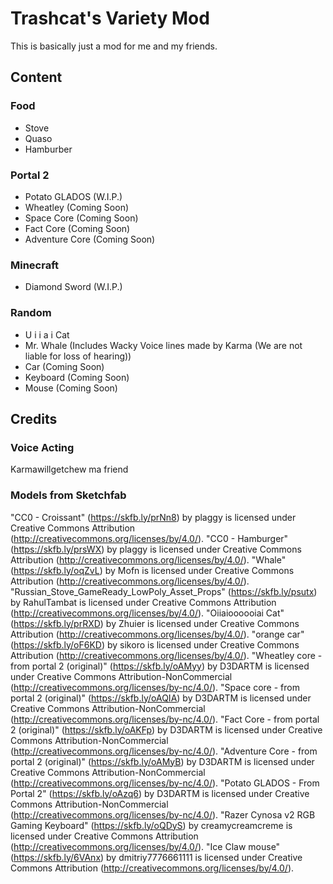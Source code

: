 # Trashcat's Variety Mod
This is basically just a mod for me and my friends.
## Content
### Food
- Stove
- Quaso
- Hamburber
### Portal 2
- Potato GLADOS (W.I.P.)
- Wheatley (Coming Soon)
- Space Core (Coming Soon)
- Fact Core (Coming Soon)
- Adventure Core (Coming Soon)
### Minecraft
- Diamond Sword (W.I.P.)
### Random
- U i i a i Cat
- Mr. Whale (Includes Wacky Voice lines made by Karma (We are not liable for loss of hearing))
- Car (Coming Soon)
- Keyboard (Coming Soon)
- Mouse (Coming Soon)
## Credits
### Voice Acting
Karmawillgetchew ma friend
### Models from Sketchfab
"CC0 - Croissant" (https://skfb.ly/prNn8) by plaggy is licensed under Creative Commons Attribution (http://creativecommons.org/licenses/by/4.0/).
"CC0 - Hamburger" (https://skfb.ly/prsWX) by plaggy is licensed under Creative Commons Attribution (http://creativecommons.org/licenses/by/4.0/).
"Whale" (https://skfb.ly/oqZvL) by Mofn is licensed under Creative Commons Attribution (http://creativecommons.org/licenses/by/4.0/).
"Russian_Stove_GameReady_LowPoly_Asset_Props" (https://skfb.ly/psutx) by RahulTambat is licensed under Creative Commons Attribution (http://creativecommons.org/licenses/by/4.0/).
"Oiiaioooooiai Cat" (https://skfb.ly/prRXD) by Zhuier is licensed under Creative Commons Attribution (http://creativecommons.org/licenses/by/4.0/).
"orange car" (https://skfb.ly/oF6KD) by sikoro is licensed under Creative Commons Attribution (http://creativecommons.org/licenses/by/4.0/).
"Wheatley core - from portal 2 (original)" (https://skfb.ly/oAMyy) by D3DARTM is licensed under Creative Commons Attribution-NonCommercial (http://creativecommons.org/licenses/by-nc/4.0/).
"Space core - from portal 2 (original)" (https://skfb.ly/oAQIA) by D3DARTM is licensed under Creative Commons Attribution-NonCommercial (http://creativecommons.org/licenses/by-nc/4.0/).
"Fact Core - from portal 2 (original)" (https://skfb.ly/oAKFp) by D3DARTM is licensed under Creative Commons Attribution-NonCommercial (http://creativecommons.org/licenses/by-nc/4.0/).
"Adventure Core - from portal 2 (original)" (https://skfb.ly/oAMyB) by D3DARTM is licensed under Creative Commons Attribution-NonCommercial (http://creativecommons.org/licenses/by-nc/4.0/).
"Potato GLADOS - From Portal 2" (https://skfb.ly/oAzq6) by D3DARTM is licensed under Creative Commons Attribution-NonCommercial (http://creativecommons.org/licenses/by-nc/4.0/).
"Razer Cynosa v2 RGB Gaming Keyboard" (https://skfb.ly/oQDyS) by creamycreamcreme is licensed under Creative Commons Attribution (http://creativecommons.org/licenses/by/4.0/).
"Ice Claw mouse" (https://skfb.ly/6VAnx) by dmitriy7776661111 is licensed under Creative Commons Attribution (http://creativecommons.org/licenses/by/4.0/).

